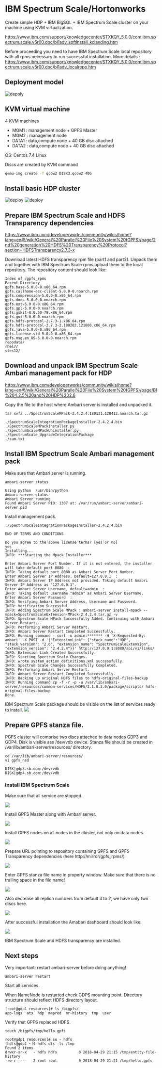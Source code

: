 # IBM Spectrum Scale/Hortonworks

Create simple HDP + IBM BigSQL + IBM Spectrum Scale cluster on your machine using KVM virtualization.

https://www.ibm.com/support/knowledgecenter/STXKQY_5.0.0/com.ibm.spectrum.scale.v5r00.doc/bl1adv_softinstall_kclanding.htm

Before proceeding you need to have IBM Spectrum Scale local repository with all rpms necessary to run successful installation. More details : https://www.ibm.com/support/knowledgecenter/STXKQY_5.0.0/com.ibm.spectrum.scale.v5r00.doc/bl1adv_localrepo.htm

## Deployment model
![depoly](images/deply.jpg)

## KVM virtual machine

4 KVM machines
* MGM1 : management node + GPFS Master
* MGM2 : management node
* DATA1 : data,compute node + 40 GB disc attached
* DATA2 : data,compute node + 40 GB disc attached

OS: Centos 7.4 Linux

Discs are created by KVM command
```bash
qemu-img create -f qcow2 DISK3.qcow2 40G
```

## Install basic HDP cluster
![deploy](images/Zrzut%20ekranu%20z%202018-04-11%2017-09-46.png)
![deploy](images/Zrzut%20ekranu%20z%202018-04-11%2017-10-23.png)
## Prepare IBM Spectrum Scale and HDFS Transparency dependencies

https://www.ibm.com/developerworks/community/wikis/home?lang=en#!/wiki/General%20Parallel%20File%20System%20(GPFS)/page/2nd%20generation%20HDFS%20Transparency%20Protocol?section=HDFSTransparency2.7.3-x

Download latest HDFS transparency rpm file (part1 and part2). Unpack them and together with IBM Spectrum Scale rpms upload them to the local repository. The repository content should look like:
```
Index of /gpfs_rpms
Parent Directory
gpfs.base-5.0.0-0.x86_64.rpm
gpfs.callhome-ecc-client-5.0.0-0.noarch.rpm
gpfs.compression-5.0.0-0.x86_64.rpm
gpfs.docs-5.0.0-0.noarch.rpm
gpfs.ext-5.0.0-0.x86_64.rpm
gpfs.gpl-5.0.0-0.noarch.rpm
gpfs.gskit-8.0.50-79.x86_64.rpm
gpfs.gui-5.0.0-0.noarch.rpm
gpfs.hdfs-protocol-2.7.3-1.x86_64.rpm
gpfs.hdfs-protocol-2.7.3-2.180202.121800.x86_64.rpm
gpfs.java-5.0.0-0.x86_64.rpm
gpfs.license.std-5.0.0-0.x86_64.rpm
gpfs.msg.en_US-5.0.0-0.noarch.rpm
repodata/
rhel7/
sles12/
```
## Download and unpack IBM Spectrum Scale Ambari management pack for HDP

https://www.ibm.com/developerworks/community/wikis/home?lang=en#!/wiki/General%20Parallel%20File%20System%20(GPFS)/page/BI%204.2.5%20and%20HDP%202.6

Copy the file to the host where Ambari server is installed and unpacked it.
```
tar xvfz ../SpectrumScaleMPack-2.4.2.4.180131.120413.noarch.tar.gz 

./SpectrumScaleIntegrationPackageInstaller-2.4.2.4.bin
./SpectrumScaleMPackInstaller.py
./SpectrumScaleMPackUninstaller.py
./SpectrumScale_UpgradeIntegrationPackage
./sum.txt
```
## Install IBM Spectrum Scale Ambari management pack

Make sure that Ambari server is running.
```
ambari-server status

Using python  /usr/bin/python
Ambari-server status
Ambari Server running
Found Ambari Server PID: 1307 at: /var/run/ambari-server/ambari-server.pid
```
Install management pack.
```
./SpectrumScaleIntegrationPackageInstaller-2.4.2.4.bin 

END OF TERMS AND CONDITIONS

Do you agree to the above license terms? [yes or no] 
yes
Installing...
INFO: ***Starting the Mpack Installer***   

Enter Ambari Server Port Number. If it is not entered, the installer will take default port 8080  :   
INFO: Taking default port 8080 as Ambari Server Port Number.
Enter Ambari Server IP Address. Default=127.0.0.1  :   
INFO: Ambari Server IP Address not provided. Taking default Amabri Server IP Address as "127.0.0.1".
Enter Ambari Server Username, default=admin  :   
INFO: Taking default username "admin" as Ambari Server Username.
Enter Ambari Server Password  :   
INFO: Verifying Ambari Server Address, Username and Password.
INFO: Verification Successful.
INFO: Adding Spectrum Scale MPack : ambari-server install-mpack --mpack=SpectrumScaleExtension-MPack-2.4.2.4.tar.gz -v
INFO: Spectrum Scale MPack Successfully Added. Continuing with Ambari Server Restart...
INFO: Performing Ambari Server Restart.
INFO: Ambari Server Restart Completed Successfully.
INFO: Running command - curl -u admin:******* -H 'X-Requested-By: ambari' -X POST -d '{"ExtensionLink": {"stack_name":"HDP", "stack_version": "2.6", "extension_name": "SpectrumScaleExtension", "extension_version": "2.4.2.4"}}' http://127.0.0.1:8080/api/v1/links/
INFO: Extension Link Created Successfully.
INFO: Starting Spectrum Scale Changes.
INFO: wrote system_action_definitions.xml successfully.
INFO: Spectrum Scale Changes Successfully Completed.
INFO: Performing Ambari Server Restart.
INFO: Ambari Server Restart Completed Successfully.
INFO: Backing up original HDFS files to hdfs-original-files-backup
INFO: Running command cp -f -r -p -u /var/lib/ambari-server/resources/common-services/HDFS/2.1.0.2.0/package/scripts/ hdfs-original-files-backup
Done.
```
IBM Spectrum Scale package should be visible on the list of services ready to install.
![](images/Zrzut%20ekranu%20z%202018-04-29%2001-17-29.png)
## Prepare GPFS stanza file.
PGFS cluster will comprise two discs attached to data nodes GDP3 and GDP4. Disk is visible ass /dev/vdb device. Stanza file should be created in /var/lib/ambari-server/resources/ directory.
```
cd /var/lib/ambari-server/resources/
vi gpfs_nsd

DISK|gdp3.sb.com:/dev/vdb
DISK|gdp4.sb.com:/dev/vdb
```
### Install IBM Spectrum Scale
Make sure that all service are stopped.

![](images/Zrzut%20ekranu%20z%202018-04-29%2010-40-20.png)

Install GPFS Master along with Ambari server.

![](images/Zrzut%20ekranu%20z%202018-04-29%2010-43-10.png)

Install GPFS nodes on all nodes in the cluster, not only on data nodes.

![](images/Zrzut%20ekranu%20z%202018-04-29%2010-45-02.png)

Prepare URL pointing to repository containing GPFS and GPFS Transparency dependencies (here http://mirror/gpfs_rpms/)

![](images/Zrzut%20ekranu%20z%202018-04-29%2011-31-56.png)

Enter GPFS stanza file name in property window. Make sure that there is no trailing space in the file name!

![](images/Zrzut%20ekranu%20z%202018-04-29%2010-55-52.png)

Also decrease all replica numbers from default 3 to 2, we have only two discs here.

![](images/Zrzut%20ekranu%20z%202018-04-29%2010-58-35.png)

After successful installation the Amabari dashboard should look like:

![](images/Zrzut%20ekranu%20z%202018-04-29%2011-49-33.png)

IBM Spectrum Scale and HDFS transparency are installed.

## Next steps

Very important: restart ambari-server before doing anything!

```
ambari-server restart
```
Start all services.

When NameNode is restarted check GDPS mounting point. Directory structure should reflect HDFS directory layout.
```
[root@gdp1 resources]# ls /bigpfs/
app-logs  ats  hdp  mapred  mr-history  tmp  user
```
Verify that GPFS replaced HDFS.
```
touch /bigpfs/tmp/hello.gpfs

root@gdp1 resources]# su - hdfs
[hdfs@gdp1 ~]$ hdfs dfs -ls /tmp
Found 2 items
drwxr-xr-x   - hdfs hdfs          0 2018-04-29 21:15 /tmp/entity-file-history
-rw-r--r--   2 root root          0 2018-04-29 21:21 /tmp/hello.gpfs
```

